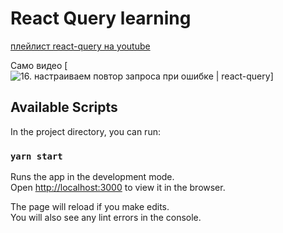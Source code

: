 # React Query learning

[плейлист react-query на youtube](https://youtube.com/playlist?list=PL5MDzsMECm45ZzoJ0F2-50aAvbbNd47_E)

Само видео [![16. настраиваем повтор запроса при ошибке | react-query](https://youtu.be/QdLzA6NtAPU)]
## Available Scripts

In the project directory, you can run:

### `yarn start`

Runs the app in the development mode.\
Open [http://localhost:3000](http://localhost:3000) to view it in the browser.

The page will reload if you make edits.\
You will also see any lint errors in the console.

